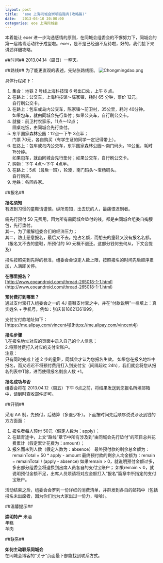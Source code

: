 ```yaml
---
layout: post
title:  "eoe 上海同城会崇明岛踏青(攻略篇)"
date:   2013-04-10 20:00:00
categories: eoe 上海同城会
---
```


本着能让 eoer 进一步沟通感情的原则，在同城会组委会的不懈努力下，同城会的第一届踏青活动终于成型啦。eoer，是不是已经迫不及待啦，好的，我们接下来讲述详细攻略。

##时间##
2013.04.14（周日）一整天。

##路线##
为了能更直观的表述，先贴张路线图。
![Chongmingdao.png](http://a1.eoe.cn/www/home/201304/08/6b2e/5162651ad84c3.png 'Chongmingdao.png')

具体行程如下：

1. 集合：地铁 2 号线上海科技馆 6 号出口处，上午 8 点。
2. 在路上：公交车，上海科技馆～陈家镇，耗时 65 分钟，票价 12元。  
自行刷公交卡。
3. 在路上：包车或岛内公交车，陈家镇～前卫村，35公里，耗时 40分钟。  
如果包车，就由同城会先行垫付；如果公交车，自行刷公交卡。
4. 就餐：前卫村农家乐，11点～12点；   
圆桌吃饭，由同城会先行垫付。
5. 东平国家森林公园：12点～下午 3点半；    
门票 70元，各自购买（有学生证的同学一定记得带上）。
6. 在路上：包车或岛内公交车，东平国家森林公园～南门码头，10公里，耗时 15分钟。   
如果包车，就由同城会先行垫付；如果公交车，自行刷公交卡。
7. 购物：下午 4点～下午 4点半。
8. 在路上：5点（最后一班），轮渡，南门码头～宝杨码头。  
自行购买。
9. 地铁：各回各家。

##报名##

**报名须知**  
有迟到习惯的童鞋请谨慎。纵所周知，出去玩的人，最痛恨迟到者。

需先行预付 50 元费用，因为所有需同城会垫付的钱，都是由同城会组委自掏腰包，先行垫付。   
其一，为了缓解组委会们的经济压力；   
其二，防止恶意报名，最后又不去，抢占名额，而想去的童鞋又没有报名名额。（报名又不去的童鞋，所预付的 50 元概不退还。这部分钱何去何从，下文会提及）

报名按照先到先得的标准，组委会会设定人数上限，按照报名的时间先后顺序累加，人满即关停。

**在哪里报名？**  
[http://www.eoeandroid.com/thread-265018-1-1.html](http://www.eoeandroid.com/thread-265018-1-1.html)

**预付费打到哪里？**  
通过支付宝打入组委会之一的 4J 童鞋支付宝之中，并在“付款说明”一栏填上：真实姓名 + 手机号，例如：张庆普18621361999。

支付宝付款地址如下：  
[https://me.alipay.com/vincent4j](https://me.alipay.com/vincent4j)

**报名步骤**  
1.在报名地址对应的页面中录入自己的个人信息；  
2.将预付费打入对应的支付宝账户。    
注意：  
只有同时完成上述 2 步的童鞋，同城会才认为您报名生效。
如果您在报名地址中报名，而又迟迟不将预付费用打入到支付宝（间隔超过 24h），我们就会将您从报名列表中T除，进而使得报名剩余人数 +1。

**报名成功与否**  
组委会将在 2013.04.12（周五）下午 6点之前，将结果发送到您报名所填邮箱中，请到时查收邮件即可。

##开销##

采用 AA 制，先预付，后结算（多退少补）。下面按时间先后顺序说说涉及到钱的方方面面：
1. 报名者每人预付 50元（假定人数为：apply）；  
2. 在踏青途中，上文“路线”章节中所有涉及到“由同城会先行垫付”的项目总共花费累计（假定累计花费为：amount）；
3. 报名而未到人数（假定人数为：absence）
最终预付款的剩余总金额为：remainTotal = 50 * apply - amount
最终预付款的剩余人均金额为：remain = remainTotal / (apply - absence)
如果remain > 0，就说明预付金额过多，多出部分组委会将退换到出席人员各自的支付宝账户；
如果remain < 0，就说明预付金额不足，出席人员烦请将对应金额打入“报名”篇章中所指定的支付宝账户。

活动结束之后，组委会会罗列一份详细的消费清单，并群发到各自的邮箱中（包括报名未出席者，因为你们也为大家出过一份力，哈哈）。

##温馨提示##

**崇明特产**
米酒   
年糕   
羊肉  

##联系##

**如何主动联系同城会**  
在同城会博客的“关于”页面最下部能找到联系方式。

